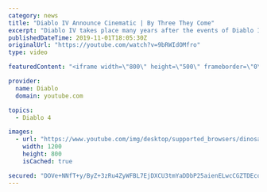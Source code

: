 ```yaml
---
category: news
title: "Diablo IV Announce Cinematic | By Three They Come"
excerpt: "Diablo IV takes place many years after the events of Diablo III, after millions have been slaughtered by the actions of the High ..."
publishedDateTime: 2019-11-01T18:05:30Z
originalUrl: "https://youtube.com/watch?v=9bRWIdOMfro"
type: video

featuredContent: "<iframe width=\"800\" height=\"500\" frameborder=\"0\" src=\"https://www.youtube.com/embed/9bRWIdOMfro\" allow=\"accelerometer; autoplay; encrypted-media; gyroscope; picture-in-picture\" allowfullscreen></iframe>"

provider:
  name: Diablo
  domain: youtube.com

topics:
  - Diablo 4

images:
  - url: "https://www.youtube.com/img/desktop/supported_browsers/dinosaur.png"
    width: 1200
    height: 800
    isCached: true

secured: "DOVe+NNfT+y/ByZ+3zRu4ZyWFBL7EjDXCU3tmYaDDbP25aienELwcCGZTDEcoPieEZ4XhzfYrBnTLIiNAd01rzcD3GyxCAS7YhsiFqODhrWQLmOp8d+3tsBuGGrEB1lDnOM8Mx6cJvnLC9QDk0OaOo4d16u9W/aB9McXYY0bYXI1KIZjsYjHR/vDXC142FR+xikF9t4tqNvryMIH26EejomHFgo+oxObqrlw5/lVAOpjv3hfD4VfNuYZpoCaOVlU/J9/brncq7+tfyIMSJ97+m1yvo2PCVq4lNMlN8gOs0VGZ4k1mUF90OGaDzCdtYd3d9BHhZ6KURCzxz3jDDRwuyZPmlCLmUGF/pVwPUJQYwc7SilCauZ+1DPdABBiFitGSOtGoKSEyqMRfa2nbiWSZr3GmPHnhLq7JeYrqpX1GZMFtpiuN6VTwQgAHxvf77u1;iCHVpoZT8Pw+u/hPEz6tyA=="
---
```


